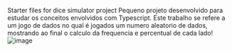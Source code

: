 Starter files for dice simulator project
Pequeno projeto desenvolvido para estudar os conceitos envolvidos com Typescript. Este trabalho se refere a um jogo de dados no qual é jogados um numero aleatorio de dados, mostrando ao final o calculo da frequencia e percentual de cada lado!
![image](https://user-images.githubusercontent.com/48540484/97056379-39290c80-155f-11eb-87f2-57984ad6b0f1.png)
